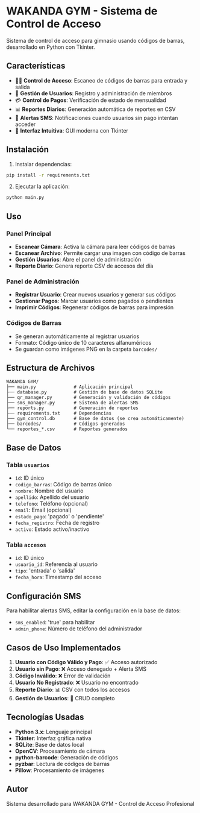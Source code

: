 # WAKANDA GYM - Sistema de Control de Acceso

Sistema de control de acceso para gimnasio usando códigos de barras, desarrollado en Python con Tkinter.

## Características

- 🏃‍♂️ **Control de Acceso**: Escaneo de códigos de barras para entrada y salida
- 👥 **Gestión de Usuarios**: Registro y administración de miembros
- 💳 **Control de Pagos**: Verificación de estado de mensualidad  
- 📊 **Reportes Diarios**: Generación automática de reportes en CSV
- 📱 **Alertas SMS**: Notificaciones cuando usuarios sin pago intentan acceder
- 🎯 **Interfaz Intuitiva**: GUI moderna con Tkinter

## Instalación

1. Instalar dependencias:
```bash
pip install -r requirements.txt
```

2. Ejecutar la aplicación:
```bash
python main.py
```

## Uso

### Panel Principal
- **Escanear Cámara**: Activa la cámara para leer códigos de barras
- **Escanear Archivo**: Permite cargar una imagen con código de barras
- **Gestión Usuarios**: Abre el panel de administración
- **Reporte Diario**: Genera reporte CSV de accesos del día

### Panel de Administración
- **Registrar Usuario**: Crear nuevos usuarios y generar sus códigos
- **Gestionar Pagos**: Marcar usuarios como pagados o pendientes
- **Imprimir Códigos**: Regenerar códigos de barras para impresión

### Códigos de Barras
- Se generan automáticamente al registrar usuarios
- Formato: Código único de 10 caracteres alfanuméricos
- Se guardan como imágenes PNG en la carpeta `barcodes/`

## Estructura de Archivos

```
WAKANDA GYM/
├── main.py              # Aplicación principal
├── database.py          # Gestión de base de datos SQLite
├── qr_manager.py        # Generación y validación de códigos
├── sms_manager.py       # Sistema de alertas SMS
├── reports.py           # Generación de reportes
├── requirements.txt     # Dependencias
├── gym_control.db       # Base de datos (se crea automáticamente)
├── barcodes/            # Códigos generados
└── reportes_*.csv       # Reportes generados
```

## Base de Datos

### Tabla `usuarios`
- `id`: ID único
- `codigo_barras`: Código de barras único
- `nombre`: Nombre del usuario  
- `apellido`: Apellido del usuario
- `telefono`: Teléfono (opcional)
- `email`: Email (opcional)
- `estado_pago`: 'pagado' o 'pendiente'
- `fecha_registro`: Fecha de registro
- `activo`: Estado activo/inactivo

### Tabla `accesos`
- `id`: ID único
- `usuario_id`: Referencia al usuario
- `tipo`: 'entrada' o 'salida'
- `fecha_hora`: Timestamp del acceso

## Configuración SMS

Para habilitar alertas SMS, editar la configuración en la base de datos:
- `sms_enabled`: 'true' para habilitar
- `admin_phone`: Número de teléfono del administrador

## Casos de Uso Implementados

1. **Usuario con Código Válido y Pago**: ✅ Acceso autorizado
2. **Usuario sin Pago**: ❌ Acceso denegado + Alerta SMS
3. **Código Inválido**: ❌ Error de validación
4. **Usuario No Registrado**: ❌ Usuario no encontrado
5. **Reporte Diario**: 📊 CSV con todos los accesos
6. **Gestión de Usuarios**: 👥 CRUD completo

## Tecnologías Usadas

- **Python 3.x**: Lenguaje principal
- **Tkinter**: Interfaz gráfica nativa
- **SQLite**: Base de datos local
- **OpenCV**: Procesamiento de cámara
- **python-barcode**: Generación de códigos
- **pyzbar**: Lectura de códigos de barras
- **Pillow**: Procesamiento de imágenes

## Autor

Sistema desarrollado para WAKANDA GYM - Control de Acceso Profesional